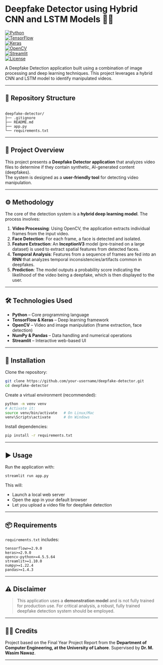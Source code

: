 # Deepfake Detector using Hybrid CNN and LSTM Models 🕵️‍♂️

[![Python](https://img.shields.io/badge/Python-3.8%2B-blue.svg?logo=python&logoColor=white)](https://www.python.org/)  
[![TensorFlow](https://img.shields.io/badge/TensorFlow-2.9%2B-orange.svg?logo=tensorflow&logoColor=white)](https://www.tensorflow.org/)  
[![Keras](https://img.shields.io/badge/Keras-2.9%2B-red.svg?logo=keras&logoColor=white)](https://keras.io/)  
[![OpenCV](https://img.shields.io/badge/OpenCV-4.5%2B-green.svg?logo=opencv&logoColor=white)](https://opencv.org/)  
[![Streamlit](https://img.shields.io/badge/Streamlit-1.10%2B-ff69b4.svg?logo=streamlit&logoColor=white)](https://streamlit.io/)  
[![License](https://img.shields.io/badge/License-MIT-lightgrey.svg)](LICENSE)  

A Deepfake Detection application built using a combination of image processing and deep learning techniques. This project leverages a hybrid CNN and LSTM model to identify manipulated videos.

---

## 📁 Repository Structure

```

deepfake-detector/
├── .gitignore
├── README.md
├── app.py
└── requirements.txt

````

---

## 📄 Project Overview

This project presents a **Deepfake Detector application** that analyzes video files to determine if they contain synthetic, AI-generated content (deepfakes).  
The system is designed as a **user-friendly tool** for detecting video manipulation.

---

## ⚙️ Methodology

The core of the detection system is a **hybrid deep learning model**. The process involves:

1. **Video Processing**: Using OpenCV, the application extracts individual frames from the input video.  
2. **Face Detection**: For each frame, a face is detected and isolated.  
3. **Feature Extraction**: An **InceptionV3** model (pre-trained on a large dataset) is used to extract spatial features from detected faces.  
4. **Temporal Analysis**: Features from a sequence of frames are fed into an **RNN** that analyzes temporal inconsistencies/artifacts common in deepfakes.  
5. **Prediction**: The model outputs a probability score indicating the likelihood of the video being a deepfake, which is then displayed to the user.

---

## 🛠️ Technologies Used

- **Python** – Core programming language  
- **TensorFlow & Keras** – Deep learning framework  
- **OpenCV** – Video and image manipulation (frame extraction, face detection)  
- **NumPy & Pandas** – Data handling and numerical operations  
- **Streamlit** – Interactive web-based UI  

---

## 🚀 Installation

Clone the repository:

```bash
git clone https://github.com/your-username/deepfake-detector.git
cd deepfake-detector
````

Create a virtual environment (recommended):

```bash
python -m venv venv
# Activate it:
source venv/bin/activate   # On Linux/Mac
venv\Scripts\activate      # On Windows
```

Install dependencies:

```bash
pip install -r requirements.txt
```

---

## ▶️ Usage

Run the application with:

```bash
streamlit run app.py
```

This will:

* Launch a local web server
* Open the app in your default browser
* Let you upload a video file for deepfake detection

---

## 📦 Requirements

`requirements.txt` includes:

```
tensorflow>=2.9.0
keras>=2.9.0
opencv-python>=4.5.5.64
streamlit>=1.10.0
numpy>=1.22.4
pandas>=1.4.3
```

---

## ⚠️ Disclaimer

> This application uses a **demonstration model** and is not fully trained for production use.
> For critical analysis, a robust, fully trained deepfake detection system should be employed.

---

## 👨‍🏫 Credits

Project based on the Final Year Project Report from the **Department of Computer Engineering, at the University of Lahore**.
Supervised by **Dr. M. Wasim Nawaz**.

---


